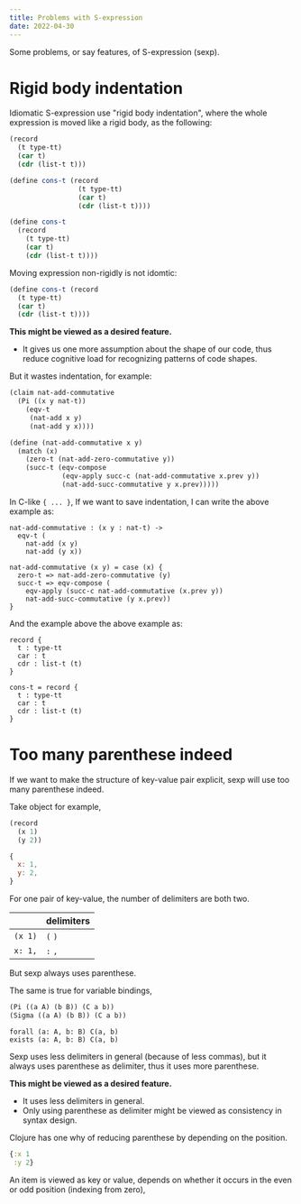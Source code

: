 ```yaml
---
title: Problems with S-expression
date: 2022-04-30
---
```


Some problems, or say features, of S-expression (sexp).

# Rigid body indentation

Idiomatic S-expression use "rigid body indentation",
where the whole expression is moved like a rigid body,
as the following:

```scheme
(record
  (t type-tt)
  (car t)
  (cdr (list-t t)))

(define cons-t (record
                 (t type-tt)
                 (car t)
                 (cdr (list-t t))))

(define cons-t
  (record
    (t type-tt)
    (car t)
    (cdr (list-t t))))
```

Moving expression non-rigidly is not idomtic:

```scheme
(define cons-t (record
  (t type-tt)
  (car t)
  (cdr (list-t t))))
```

**This might be viewed as a desired feature.**

- It gives us one more assumption about the shape of our code,
  thus reduce cognitive load for recognizing patterns of code shapes.

But it wastes indentation, for example:

```scheme
(claim nat-add-commutative
  (Pi ((x y nat-t))
    (eqv-t
     (nat-add x y)
     (nat-add y x))))

(define (nat-add-commutative x y)
  (match (x)
    (zero-t (nat-add-zero-commutative y))
    (succ-t (eqv-compose
             (eqv-apply succ-c (nat-add-commutative x.prev y))
             (nat-add-succ-commutative y x.prev)))))
```

In C-like `{ ... }`, If we want to save indentation,
I can write the above example as:

```
nat-add-commutative : (x y : nat-t) ->
  eqv-t (
    nat-add (x y)
    nat-add (y x))

nat-add-commutative (x y) = case (x) {
  zero-t => nat-add-zero-commutative (y)
  succ-t => eqv-compose (
    eqv-apply (succ-c nat-add-commutative (x.prev y))
    nat-add-succ-commutative (y x.prev))
}
```

And the example above the above example as:

```
record {
  t : type-tt
  car : t
  cdr : list-t (t)
}

cons-t = record {
  t : type-tt
  car : t
  cdr : list-t (t)
}
```

# Too many parenthese indeed

If we want to make the structure of key-value pair explicit,
sexp will use too many parenthese indeed.

Take object for example,

```scheme
(record
  (x 1)
  (y 2))
```

```js
{
  x: 1,
  y: 2,
}
```

For one pair of key-value, the number of delimiters are both two.

|         | delimiters |
|---------|------------|
| `(x 1)` | `(` `)`    |
| `x: 1,` | `:` `,`    |

But sexp always uses parenthese.

The same is true for variable bindings,

```scheme
(Pi ((a A) (b B)) (C a b))
(Sigma ((a A) (b B)) (C a b))
```

```cicada expressions
forall (a: A, b: B) C(a, b)
exists (a: A, b: B) C(a, b)
```

Sexp uses less delimiters in general (because of less commas),
but it always uses parenthese as delimiter,
thus it uses more parenthese.

**This might be viewed as a desired feature.**

- It uses less delimiters in general.
- Only using parenthese as delimiter
  might be viewed as consistency in syntax design.

Clojure has one why of reducing parenthese by depending on the position.

```clojure
{:x 1
 :y 2}
```

An item is viewed as key or value, depends on
whether it occurs in the even or odd position (indexing from zero),
